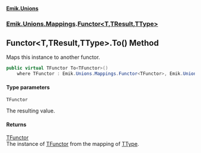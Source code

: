 #### [Emik.Unions](index.md 'index')
### [Emik.Unions.Mappings](Emik.Unions.Mappings.md 'Emik.Unions.Mappings').[Functor&lt;T,TResult,TType&gt;](Functor{T,TResult,TType}.md 'Emik.Unions.Mappings.Functor<T,TResult,TType>')

## Functor<T,TResult,TType>.To<TFunctor>() Method

Maps this instance to another functor.

```csharp
public virtual TFunctor To<TFunctor>()
    where TFunctor : Emik.Unions.Mappings.Functor<TFunctor>, Emik.Unions.Mappings.IFunctor<TResult, TFunctor>;
```
#### Type parameters

<a name='Emik.Unions.Mappings.Functor_T,TResult,TType_.To_TFunctor_().TFunctor'></a>

`TFunctor`

The resulting value.

#### Returns
[TFunctor](Functor{T,TResult,TType}.To{TFunctor}.md#Emik.Unions.Mappings.Functor_T,TResult,TType_.To_TFunctor_().TFunctor 'Emik.Unions.Mappings.Functor<T,TResult,TType>.To<TFunctor>().TFunctor')  
The instance of [TFunctor](Functor{T,TResult,TType}.To{TFunctor}.md#Emik.Unions.Mappings.Functor_T,TResult,TType_.To_TFunctor_().TFunctor 'Emik.Unions.Mappings.Functor<T,TResult,TType>.To<TFunctor>().TFunctor') from the mapping of [TType](Functor{T,TResult,TType}.md#Emik.Unions.Mappings.Functor_T,TResult,TType_.TType 'Emik.Unions.Mappings.Functor<T,TResult,TType>.TType').